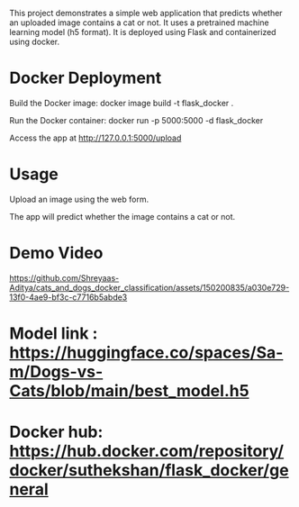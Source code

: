 This project demonstrates a simple web application that predicts whether an uploaded image contains a cat or not. It uses a pretrained machine learning model (h5 format). It is deployed using Flask and containerized using docker.

# Docker Deployment
Build the Docker image: docker image build -t flask_docker .

Run the Docker container: docker run -p 5000:5000 -d flask_docker

Access the app at http://127.0.0.1:5000/upload

# Usage
Upload an image using the web form.

The app will predict whether the image contains a cat or not.

# Demo Video
https://github.com/Shreyaas-Aditya/cats_and_dogs_docker_classification/assets/150200835/a030e729-13f0-4ae9-bf3c-c7716b5abde3
  
# Model link : https://huggingface.co/spaces/Sa-m/Dogs-vs-Cats/blob/main/best_model.h5

# Docker hub: https://hub.docker.com/repository/docker/suthekshan/flask_docker/general
